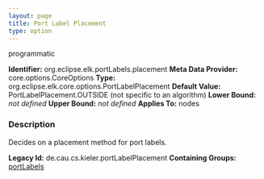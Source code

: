 ```yaml
---
layout: page
title: Port Label Placement
type: option
---
```

programmatic

**Identifier:** org.eclipse.elk.portLabels.placement
**Meta Data Provider:** core.options.CoreOptions
**Type:** org.eclipse.elk.core.options.PortLabelPlacement
**Default Value:**  PortLabelPlacement.OUTSIDE  (not specific to an algorithm)
**Lower Bound:** *not defined*
**Upper Bound:** *not defined*
**Applies To:** nodes

### Description
Decides on a placement method for port labels.

**Legacy Id:** de.cau.cs.kieler.portLabelPlacement
**Containing Groups:** [portLabels](org-eclipse-elk-portLabels)

